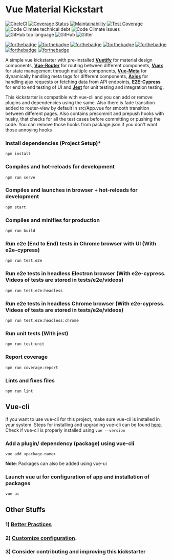 # Vue Material Kickstart

[![CircleCI](https://circleci.com/gh/shrinathprabhu/vue-material-kickstart.svg?style=svg)](https://circleci.com/gh/circleci/circleci-docs)
[![Coverage Status](https://coveralls.io/repos/github/shrinathprabhu/vue-material-kickstart/badge.svg?branch=master)](https://coveralls.io/github/shrinathprabhu/vue-material-kickstart?branch=master)
[![Maintainability](https://api.codeclimate.com/v1/badges/18f32c6434407224ede9/maintainability)](https://codeclimate.com/github/shrinathprabhu/vue-material-kickstart/maintainability)
[![Test Coverage](https://api.codeclimate.com/v1/badges/a99a88d28ad37a79dbf6/test_coverage)](https://codeclimate.com/github/codeclimate/codeclimate/test_coverage)
![Code Climate technical debt](https://img.shields.io/codeclimate/tech-debt/shrinathprabhu/vue-material-kickstart)
![Code Climate issues](https://img.shields.io/codeclimate/issues/shrinathprabhu/vue-material-kickstart)
![GitHub top language](https://img.shields.io/github/languages/top/shrinathprabhu/vue-material-kickstart)
![GitHub](https://img.shields.io/github/license/shrinathprabhu/vue-material-kickstart)
![Gitter](https://img.shields.io/gitter/room/shrinathprabhu/vue-material-kickstart)

[![forthebadge](https://forthebadge.com/images/badges/made-with-vue.svg)](https://forthebadge.com)
[![forthebadge](https://forthebadge.com/images/badges/powered-by-black-magic.svg)](https://forthebadge.com)
[![forthebadge](https://forthebadge.com/images/badges/uses-js.svg)](https://forthebadge.com)
[![forthebadge](https://forthebadge.com/images/badges/open-source.svg)](https://forthebadge.com)
[![forthebadge](https://forthebadge.com/images/badges/works-on-my-machine.svg)](https://forthebadge.com)
[![forthebadge](https://forthebadge.com/images/badges/contains-technical-debt.svg)](https://forthebadge.com)
[![forthebadge](https://forthebadge.com/images/badges/0-percent-optimized.svg)](https://forthebadge.com)

A simple vue kickstarter with pre-installed **[Vuetify](https://vuetifyjs.com/en/)** for material design components, **[Vue-Router](https://router.vuejs.org/)** for routing between different components, **[Vuex](https://vuex.vuejs.org/)** for state management through multiple components, **[Vue-Meta](https://www.npmjs.com/package/vue-cli-plugin-meta)** for dynamically handling meta tags for different components, **[Axios](https://www.npmjs.com/package/vue-cli-plugin-axios)** for handling ajax requests or fetching data from API endpoints, **[E2E-Cypress](https://github.com/vuejs/vue-cli/tree/dev/packages/%40vue/cli-plugin-e2e-cypress)** for end to end testing of UI and **[Jest](https://github.com/vuejs/vue-cli/tree/dev/packages/%40vue/cli-plugin-unit-jest)** for unit testing and integration testing.

This kickstarter is compatible with vue-cli and you can add or remove plugins and dependencies using the same. Also there is fade transition added to router-view by default in src/App.vue for smooth transition between different pages. Also contains precommit and prepush hooks with husky, that checks for all the test cases before committing or pushing the code. You can remove those hooks from package.json if you don't want those annoying hooks

### Install dependencies (Project Setup)*
```
npm install
```

### Compiles and hot-reloads for development
```
npm run serve
```

### Compiles and launches in browser + hot-reloads for development
```
npm start
```

### Compiles and minifies for production
```
npm run build
```

### Run e2e (End to End) tests in Chrome browser with UI (With e2e-cypress)
```
npm run test:e2e
```

### Run e2e tests in headless Electron browser (With e2e-cypress. Videos of tests are stored in tests/e2e/videos)
```
npm run test:e2e:headless
```

### Run e2e tests in headless Chrome browser (With e2e-cypress. Videos of tests are stored in tests/e2e/videos)
```
npm run test:e2e:headless:chrome
```

### Run unit tests (With jest)
```
npm run test:unit
```

### Report coverage
```
npm run coverage:report
```

### Lints and fixes files
```
npm run lint
```

## Vue-cli
If you want to use vue-cli for this project, make sure vue-cli is installed in your system. Steps for installing and upgrading vue-cli can be found [here](https://cli.vuejs.org/guide/installation.html). Check if vue-cli is properly installed using `vue --version`

### Add a plugin/ dependency (package) using vue-cli
```
vue add <package-name>
```
**Note**: Packages can also be added using vue-ui

### Launch vue ui for configuration of app and installation of packages
```
vue ui
```

## Other Stuffs

### 1) [Better Practices](https://github.com/shrinathprabhu/vue-material-kickstart/blob/master/Better-practices.md)

### 2) [Customize configuration](https://cli.vuejs.org/config/).

### 3) Consider contributing and improving this kickstarter
